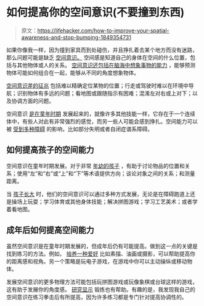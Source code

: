# 如何提高你的空间意识(不要撞到东西)

> 原文：<https://lifehacker.com/how-to-improve-your-spatial-awareness-and-stop-bumping-1849354731>

如果你像我一样，因为撞到家具而到处碰伤，并且挣扎着去某个地方而没有迷路，那么问题可能是缺乏 [空间意识。](http://www.wales.nhs.uk/sitesplus/documents/861/Spatial%20Awareness.pdf) 空间感是知道自己的身体在空间的什么位置，包括与其他物体或人的关系。 [空间意识还包括在脑海中想象事物的能力](https://numeracyforallab.ca/what-we-learned/developing-spatial-awareness/) ，能够预测物体可能如何组合在一起，能够从不同的角度想象物体。



[空间意识差的征兆](https://www.healthline.com/health/spatial-awareness#signs-of-deficit) 包括难以精确定位某物的位置；行走或驾驶时难以在环境中导航；识别物体有多远的问题；看地图或跟随指示有困难；混淆左对右或上对下；以及协调方面的问题。

空间意识 [是在童年时期](http://www.wales.nhs.uk/sitesplus/documents/861/Spatial%20Awareness.pdf) 发展起来的，就像许多其他技能一样，它存在于一个连续体中，有些人对此有非常强烈的感觉，而另一些人可能会感到挣扎。空间能力可以被 [受到多种障碍](https://www.healthline.com/health/spatial-awareness#causes-of-deficits) 的影响，比如部分失明或者自闭症谱系障碍。

## **如何提高孩子的空间能力**

空间意识在童年时期发展。对于非常 [年幼的孩子](http://www.wales.nhs.uk/sitesplus/documents/861/Spatial%20Awareness.pdf) ，有助于讨论物品的位置和关系；使用“左”和“右”或“上”和“下”等术语提供方向；谈论对象之间的关系；和测量距离。

当 [孩子长大](http://www.wales.nhs.uk/sitesplus/documents/861/Spatial%20Awareness.pdf) 时，他们的空间意识可以通过多种方式发展，无论是在障碍跑道上还是操场上玩耍；学习体育或其他身体技能；解决拼图游戏；学习工艺美术；或者学着看地图。

## **成年后如何提高空间能力**

虽然空间意识是在童年时期发展的，但成年后仍有可能提高。做到这一点的关键是找到练习的方法。例如， [培养一种爱好](https://www.healthline.com/health/spatial-awareness#improvement-for-adults) 比如素描、油画或摄影，可以帮助提高你的距离感和视角。另一个策略是玩电子游戏，在游戏中你可以主动操纵或移动物体。

发展空间意识的更多物理方法可能包括玩拼图游戏或玩像象棋或台球这样的游戏，这有助于发展你的角度感。 [研究显示](https://pubmed.ncbi.nlm.nih.gov/24832975/) 锻炼也有帮助。有趣的是，我发现我自己的空间意识在练习拳击后有所提高，因为许多练习都是专门针对提高协调性的。